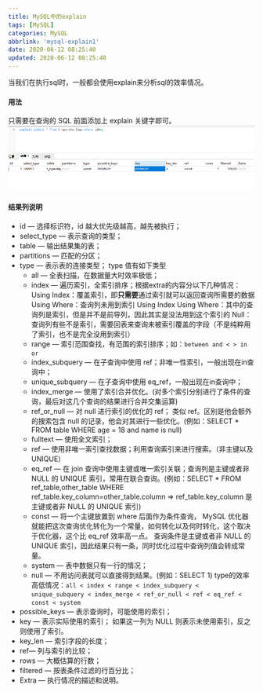 ```yaml
---
title: MySQL中的explain
tags: [MySQL]
categories: MySQL
abbrlink: 'mysql-explain1'
date: 2020-06-12 08:25:40
updated: 2020-06-12 08:25:40
---
```


当我们在执行sql时，一般都会使用explain来分析sql的效率情况。
#### 用法
  只需要在查询的 SQL 前面添加上 explain 关键字即可。
![](/images/mysql_explain_1.png)

#### 结果列说明
- id — 选择标识符，id 越大优先级越高，越先被执行；
- select_type — 表示查询的类型；
- table — 输出结果集的表；
- partitions — 匹配的分区；
- type — 表示表的连接类型；
    type 值有如下类型
    - all — 全表扫描，在数据量大时效率极低；
    - index — 遍历索引，全索引排序；根据extra的内容分以下几种情况：
        Using Index：覆盖索引，即**只需要**通过索引就可以返回查询所需要的数据
        Using Where：查询列未用到索引
        Using Index  Using Where：其中的查询列是索引，但是并不是前导列，因此其实是没法用到这个索引的
        Null：查询列有些不是索引，需要回表来查询未被索引覆盖的字段（不是纯粹用了索引，也不是完全没用到索引）
    - range — 索引范围查找，有范围的索引排序；如：`between and < > in or`
    - index_subquery — 在子查询中使用 ref；非唯一性索引，一般出现在in查询中；
    - unique_subquery — 在子查询中使用 eq_ref，一般出现在in查询中；
    - index_merge — 使用了索引合并优化。(对多个索引分别进行了条件的查询，最后对这几个查询的结果进行合并交集运算)
    - ref_or_null — 对 null 进行索引的优化的 ref； 类似 ref。区别是他会额外的搜索包含 null 的记录，他会对其进行一些优化。(例如：SELECT * FROM table WHERE age = 18 and name is null)
    - fulltext — 使用全文索引；
    - ref — 使用非唯一索引查找数据；利用查询索引来进行搜索。（非主键以及 UNIQUE）
    - eq_ref — 在 join 查询中使用主键或唯一索引关联；查询列是主键或者非 NULL 的 UNIQUE 索引，常用在联合查询。(例如：SELECT * FROM ref_table,other_table WHERE ref_table.key_column=other_table.column => ref_table.key_column 是主键或者非 NULL 的 UNIQUE 索引)
    - const — 将一个主键放置到 where 后面作为条件查询， MySQL 优化器就能把这次查询优化转化为一个常量，如何转化以及何时转化，这个取决于优化器，这个比 eq_ref 效率高一点。
        查询条件是主键或者非 NULL 的 UNIQUE 索引，因此结果只有一条，同时优化过程中查询列值会转成常量。
    - system — 表中数据只有一行的情况；
    - null — 不用访问表就可以直接得到结果。(例如：SELECT 1)
    type的效率高低情况：`all < index < range < index_subquery < unique_subquery < index_merge < ref_or_null < ref < eq_ref < const < system`
- possible_keys — 表示查询时，可能使用的索引；
- key — 表示实际使用的索引；
    如果这一列为 NULL 则表示未使用索引，反之则使用了索引。
- key_len — 索引字段的长度；
- ref—  列与索引的比较；
- rows — 大概估算的行数；
- filtered — 按表条件过滤的行百分比；
- Extra — 执行情况的描述和说明。
